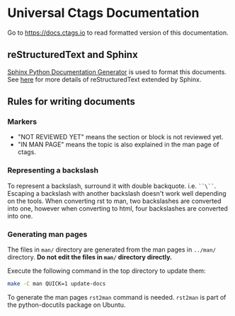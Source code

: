 # Universal Ctags Documentation #

Go to https://docs.ctags.io to read formatted version of this documentation.

## reStructuredText and Sphinx ##

[Sphinx Python Documentation Generator](https://www.sphinx-doc.org/en/master/index.html) is used to format this documents.
See [here](https://www.sphinx-doc.org/en/master/usage/restructuredtext/index.html) for more details of reStructuredText extended by Sphinx.

## Rules for writing documents ##

### Markers ###

- "NOT REVIEWED YET" means the section or block is not reviewed yet.
- "IN MAN PAGE" means the topic is also explained in the man page of ctags.

### Representing a backslash ###

To represent a backslash, surround it with double backquote. i.e. ``` ``\`` ```.
Escaping a backslash with another backslash doesn't work well depending
on the tools. When converting rst to man, two backslashes are converted
into one, however when converting to html, four backslashes are converted
into one.

###  Generating man pages ###

The files in `man/` directory are generated from the man pages in `../man/`
directory. **Do not edit the files in `man/` directory directly.**

Execute the following command in the top directory to update them:

```sh
make -C man QUICK=1 update-docs
```

To generate the man pages `rst2man` command is needed.
`rst2man` is part of the python-docutils package on Ubuntu.
